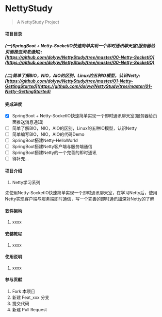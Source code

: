 # NettyStudy

> A NettyStudy Project

#### 项目目录

##### (一)SpringBoot + Netty-SocketIO快速简单实现一个即时通讯聊天室(服务器给页面推送消息通知): [https://github.com/dolyw/NettyStudy/tree/master/00-Netty-SocketIO](https://github.com/dolyw/NettyStudy/tree/master/00-Netty-SocketIO)

##### (二)简单了解BIO，NIO，AIO的区别，Linux的五种IO模型，认识Netty: [https://github.com/dolyw/NettyStudy/tree/master/01-Netty-GettingStarted](https://github.com/dolyw/NettyStudy/tree/master/01-Netty-GettingStarted)

#### 完成进度

- [x] SpringBoot + Netty-SocketIO快速简单实现一个即时通讯聊天室(服务器给页面推送消息通知)
- [ ] 简单了解BIO，NIO，AIO的区别，Linux的五种IO模型，认识Netty
- [ ] 简单编写BIO，NIO，AIO的代码Demo
- [ ] SpringBoot搭建Netty-HelloWorld
- [ ] SpringBoot搭建Netty客户端与服务端通信
- [ ] SpringBoot搭建Netty的一个完善的即时通讯
- [ ] 待补充...

#### 项目介绍

1. Netty学习系列

先使用Netty-SocketIO快速简单实现一个即时通讯聊天室，在学习Netty后，使用Netty实现客户端与服务端即时通信，写一个完善的即时通讯加深对Netty的了解

#### 软件架构

1. xxxx

#### 安装教程

1. xxxx

#### 使用说明

1. xxxx

#### 参与贡献

1. Fork 本项目
2. 新建 Feat_xxx 分支
3. 提交代码
4. 新建 Pull Request